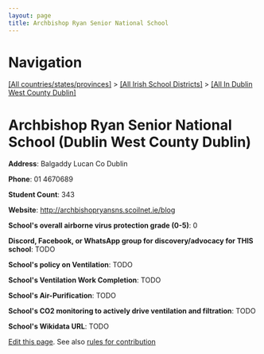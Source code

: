 ```yaml
---
layout: page
title: Archbishop Ryan Senior National School
---
```

# Navigation

[[All countries/states/provinces]](../../..) > [[All Irish School Districts]](../..) > [[All In Dublin West County Dublin]](..)

# Archbishop Ryan Senior National School (Dublin West County Dublin)

**Address**: Balgaddy Lucan Co Dublin

**Phone**: 01 4670689

**Student Count**: 343

**Website**: <http://archbishopryansns.scoilnet.ie/blog>

**School's overall airborne virus protection grade (0-5)**: 0

**Discord, Facebook, or WhatsApp group for discovery/advocacy for THIS school**: TODO

**School's policy on Ventilation**: TODO

**School's Ventilation Work Completion**: TODO

**School's Air-Purification**: TODO

**School's CO2 monitoring to actively drive ventilation and filtration**: TODO

**School's Wikidata URL**: TODO


[Edit this page](https://github.com/ventilate-schools/Ireland/edit/main/./Dublin_West_County_Dublin/Archbishop_Ryan_Senior_National_School.md). See also [rules for contribution](../../../contribution-rules/)
